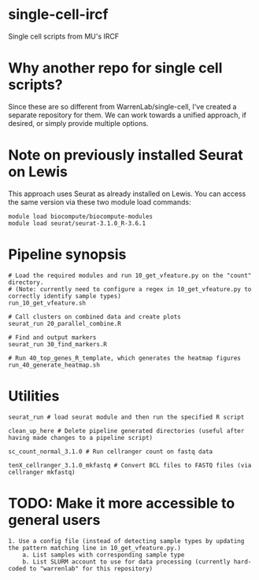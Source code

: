 # single-cell-ircf
Single cell scripts from MU's IRCF

# Why another repo for single cell scripts?
Since these are so different from WarrenLab/single-cell, I've created a separate repository for them. We can work towards a unified approach, if desired, or simply provide multiple options.

# Note on previously installed Seurat on Lewis

This approach uses Seurat as already installed on Lewis. You can access the same version via these two module load commands:

    module load biocompute/biocompute-modules
    module load seurat/seurat-3.1.0_R-3.6.1

# Pipeline synopsis 

    # Load the required modules and run 10_get_vfeature.py on the "count" directory.
    # (Note: currently need to configure a regex in 10_get_vfeature.py to correctly identify sample types)
    run_10_get_vfeature.sh

    # Call clusters on combined data and create plots
    seurat_run 20_parallel_combine.R

    # Find and output markers 
    seurat_run 30_find_markers.R

    # Run 40_top_genes_R_template, which generates the heatmap figures
    run_40_generate_heatmap.sh

# Utilities
    seurat_run # load seurat module and then run the specified R script

    clean_up_here # Delete pipeline generated directories (useful after having made changes to a pipeline script)

    sc_count_normal_3.1.0 # Run cellranger count on fastq data

    tenX_cellranger_3.1.0_mkfastq # Convert BCL files to FASTQ files (via cellranger mkfastq)


# TODO: Make it more accessible to general users

    1. Use a config file (instead of detecting sample types by updating the pattern matching line in 10_get_vfeature.py.)
        a. List samples with corresponding sample type
        b. List SLURM account to use for data processing (currently hard-coded to "warrenlab" for this repository)
